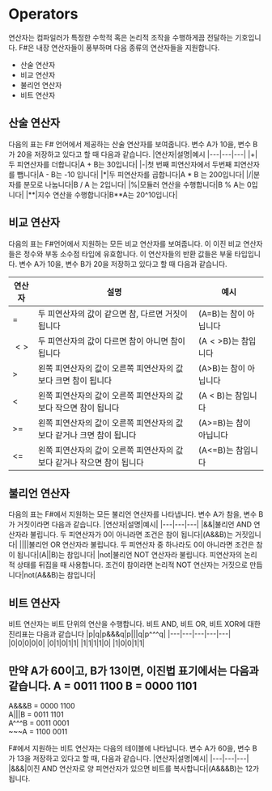 # Operators
연산자는 컴파일러가 특정한 수학적 혹은 논리적 조작을 수행하게끔 전달하는 기호입니다. F#은 내장 연산자들이 풍부하며 다음 종류의 연산자들을 지원합니다.
- 산술 연산자
- 비교 연산자
- 불리언 연산자
- 비트 연산자

## 산술 연산자
다음의 표는 F# 언어에서 제공하는 산술 연산자를 보여줍니다. 변수 A가 10을, 변수 B가 20을 저장하고 있다고 할 때 다음과 같습니다.
|연산자|설명|예시
|---|---|---|
|+|두 피연산자를 더합니다|A + B는 30입니다|
|-|첫 번째 피연산자에서 두번째 피연산자를 뺍니다|A - B는 -10 입니다|
|*|두 피연산자를 곱합니다|A * B 는 200입니다|
|/|분자를 분모로 나눕니다|B / A 는 2입니다|
|%|모듈러 연산을 수행합니다|B % A는 0입니다|
|**|지수 연산을 수행합니다|B\*\*A는 20^10입니다|

## 비교 연산자
다음의 표는 F#언어에서 지원하는 모든 비교 연산자를 보여줍니다. 이 이진 비교 연산자들은 정수와 부동 소수점 타입에 유효합니다. 이 연산자들의 반환 값들은 부울 타입입니다.
변수 A가 10을, 변수 B가 20을 저장하고 있다고 할 때 다음과 같습니다.

|연산자|설명|예시|
|---|---|---|
|=|두 피연산자의 값이 같으면 참, 다르면 거짓이 됩니다|(A=B)는 참이 아닙니다|
|$\lt\gt$|두 피연산자의 값이 다르면 참이 아니면 참이 됩니다|(A$\lt\gt$B)는 참입니다|
|$\gt$|왼쪽 피연산자의 값이 오른쪽 피연산자의 값보다 크면 참이 됩니다|(A$\gt$B)는 참이 아닙니다|
|$\lt$|왼쪽 피연산자의 값이 오른쪽 피연산자의 값보다 작으면 참이 됩니다|(A $\lt$ B)는 참입니다|
|$\gt$=|왼쪽 피연산자의 값이 오른쪽 피연산자의 값보다 같거나 크면 참이 됩니다|(A$\gt$=B)는 참이 아닙니다|
|$\lt$=|왼쪽 피연산자의 값이 오른쪽 피연산자의 값보다 같거나 작으면 참이 됩니다|(A$\lt$=B)는 참입니다|

## 불리언 연산자
다음의 표는 F#에서 지원하는 모든 불리언 연산자를 나타냅니다.
변수 A가 참을, 변수 B 가 거짓이라면 다음과 같습니다.
|연산자|설명|예시|
|---|---|---|
|&&|불리언 AND 연산자라 불립니다. 두 피연산자가 0이 아니라면 조건은 참이 됩니다|(A&&B)는 거짓입니다|
|\|\||불리언 OR 연산자라 불립니다. 두 피연산자 중 하나라도 0이 아니라면 조건은 참이 됩니다|(A\|\|B)는 참입니다|
|not|불리언 NOT 연산자라 불립니다. 피연산자의 논리적 상태를 뒤집을 때 사용합니다. 조건이 참이라면 논리적 NOT 연산자는 거짓으로 만듭니다|not(A&&B)는 참입니다|

## 비트 연산자
비트 연산자는 비트 단위의 연산을 수행합니다. 비트 AND, 비트 OR, 비트 XOR에 대한 진리표는 다음과 같습니다
|p|q|p&&&q|p\|\|\|q|p^^^q|
|---|---|---|---|---|
|0|0|0|0|0|
|0|1|0|1|1|
|1|1|1|1|0|
|1|0|0|1|1|

만약 A가 60이고, B가 13이면, 이진법 표기에서는 다음과 같습니다.
A = 0011 1100
B = 0000 1101
------------------
A&&&B = 0000 1100  
A|||B = 0011 1101  
A^^^B = 0011 0001  
\~\~\~A = 1100 0011  

F#에서 지원하는 비트 연산자는 다음의 테이블에 나타납니다. 변수 A가 60을, 변수 B가 13을 저장하고 있다고 할 때, 다음과 같습니다.
|연산자|설명|예시|
|---|---|---|
|&&&|이진 AND 연산자로 양 피연산자가 있으면 비트를 복사합니다|(A&&&B)는 12가 됩니다. 